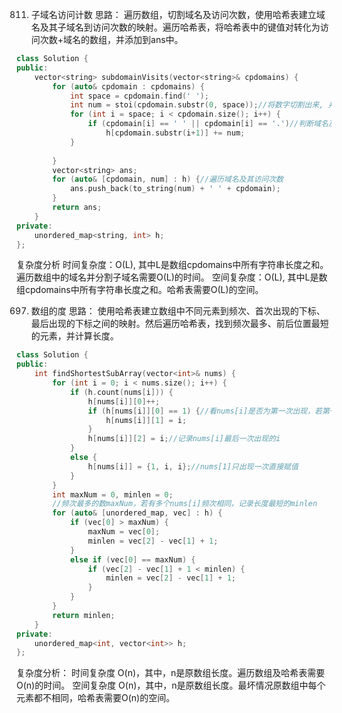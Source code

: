 811. 子域名访问计数
思路：
遍历数组，切割域名及访问次数，使用哈希表建立域名及其子域名到访问次数的映射。遍历哈希表，将哈希表中的键值对转化为访问次数+域名的数组，并添加到ans中。
```cpp
class Solution {
public:
    vector<string> subdomainVisits(vector<string>& cpdomains) {
        for (auto& cpdomain : cpdomains) {
            int space = cpdomain.find(' ');
            int num = stoi(cpdomain.substr(0, space));//将数字切割出来, 并转换为int类型
            for (int i = space; i < cpdomain.size(); i++) {
                if (cpdomain[i] == ' ' || cpdomain[i] == '.')//判断域名及子域名
                    h[cpdomain.substr(i+1)] += num;
            }
            
        }
        vector<string> ans;
        for (auto& [cpdomain, num] : h) {//遍历域名及其访问次数
            ans.push_back(to_string(num) + ' ' + cpdomain);
        }
        return ans;
    }
private:
    unordered_map<string, int> h;
};
```
复杂度分析
时间复杂度：O(L), 其中L是数组cpdomains中所有字符串长度之和。遍历数组中的域名并分割子域名需要O(L)的时间。
空间复杂度：O(L), 其中L是数组cpdomains中所有字符串长度之和。哈希表需要O(L)的空间。



697. 数组的度
思路：
使用哈希表建立数组中不同元素到频次、首次出现的下标、最后出现的下标之间的映射。然后遍历哈希表，找到频次最多、前后位置最短的元素，并计算长度。
```cpp
class Solution {
public:
    int findShortestSubArray(vector<int>& nums) {
        for (int i = 0; i < nums.size(); i++) {
            if (h.count(nums[i])) {
                h[nums[i]][0]++;
                if (h[nums[i]][0] == 1) {//看nums[i]是否为第一次出现，若第一次出现则记录i
                    h[nums[i]][1] = i;
                }
                h[nums[i]][2] = i;//记录nums[i]最后一次出现的i
            }
            else {
                h[nums[i]] = {1, i, i};//nums[1]只出现一次直接赋值
            }
        }
        int maxNum = 0, minlen = 0;
        //频次最多的数maxNum，若有多个nums[i]频次相同，记录长度最短的minlen
        for (auto& [unordered_map, vec] : h) {
            if (vec[0] > maxNum) {
                maxNum = vec[0];
                minlen = vec[2] - vec[1] + 1;
            }
            else if (vec[0] == maxNum) {
                if (vec[2] - vec[1] + 1 < minlen) {
                    minlen = vec[2] - vec[1] + 1;
                }
            }
        }
        return minlen;
    }
private:
    unordered_map<int, vector<int>> h;
};
```
复杂度分析：
时间复杂度 O(n)，其中，n是原数组长度。遍历数组及哈希表需要O(n)的时间。
空间复杂度 O(n)，其中，n是原数组长度。最坏情况原数组中每个元素都不相同，哈希表需要O(n)的空间。

